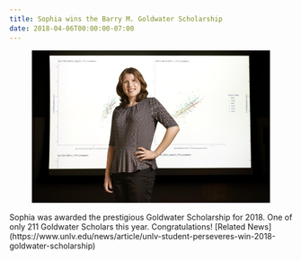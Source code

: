 ```yaml
---
title: Sophia wins the Barry M. Goldwater Scholarship
date: 2018-04-06T00:00:00-07:00
---
```

<figure>
  <img src="/assets/images/sophia_goldwater.jpg">
</figure>
Sophia was awarded the prestigious Goldwater Scholarship for 2018. One of only 211 Goldwater Scholars this year. Congratulations!  
[Related News](https://www.unlv.edu/news/article/unlv-student-perseveres-win-2018-goldwater-scholarship)
